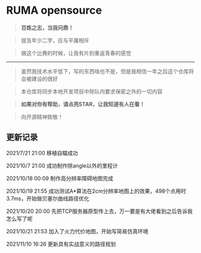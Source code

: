 # RUMA opensource

>  **百炼之志，当我问鼎！** 

> 提及年少二字，应与平庸相斥 

> 做这个比赛的时候，让我有片刻重返青春的感觉
---

> 虽然我技术水平低下，写的东西啥也不是，但是我相信一年之后这个仓库将会被建设的很好

> 本仓库将同步本地开发项目中除队内要求保密之外的一切内容

> **如果对你有帮助，请点亮STAR，让我知道有人在看！**

> 向开源精神致敬！

## 更新记录

2021/7/21    21:00   移植自瞄成功

2021/10/7    21:00   成功制作除angle以外的里程计

2021/10/18   00:09   制作高分辨率障碍地图完成

2021/10/19   21:55   成功测试A*算法在2cm分辨率地图上的效果，498个点用时3.7ms，开始做贝塞尔曲线路径优化

2021/10/20   20:00   先把TCP服务器原型传上去，万一要是有大佬看到之后告诉我怎么写了呢

2021/10/21   21:53   加入了火力代价地图，开始写简易仿真环境

2021/11/10   16:26   更新具有实战意义的路径规划
